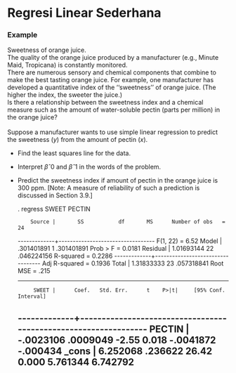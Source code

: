 # Regresi Linear Sederhana



### Example

Sweetness of orange juice. <br>
The quality of the orange juice produced by a manufacturer (e.g., Minute Maid, Tropicana) is constantly monitored. <br>
There are numerous sensory and chemical components that combine to make the best tasting orange juice. For example, one manufacturer has developed a quantitative index of the ‘‘sweetness’’ of orange juice. (The higher the index, the sweeter the juice.) <br>
Is there a relationship between the sweetness index and a chemical measure such as the amount of water-soluble pectin (parts per million) in the orange juice?
<br><br>
Suppose a manufacturer wants to use simple linear regression to predict the sweetness $(y)$ from the amount of pectin $(x)$.
* Find the least squares line for the data.
* Interpret $βˆ0$ and $βˆ1$ in the words of the problem.
* Predict the sweetness index if amount of pectin in the orange juice is 300 ppm.
[Note: A measure of reliability of such a prediction is discussed in Section 3.9.]




    . regress SWEET PECTIN

          Source |       SS           df       MS      Number of obs   =        24
    -------------+----------------------------------   F(1, 22)        =      6.52
           Model |  .301401891         1  .301401891   Prob > F        =    0.0181
        Residual |  1.01693144        22  .046224156   R-squared       =    0.2286
    -------------+----------------------------------   Adj R-squared   =    0.1936
           Total |  1.31833333        23  .057318841   Root MSE        =      .215

    ------------------------------------------------------------------------------
           SWEET |      Coef.   Std. Err.      t    P>|t|     [95% Conf. Interval]
    -------------+----------------------------------------------------------------
          PECTIN |  -.0023106   .0009049    -2.55   0.018    -.0041872    -.000434
           _cons |   6.252068    .236622    26.42   0.000     5.761344    6.742792
    ------------------------------------------------------------------------------
